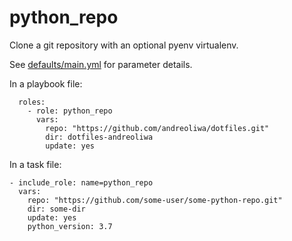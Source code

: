 # python_repo

Clone a git repository with an optional pyenv virtualenv.

See [defaults/main.yml](defaults/main.yml) for parameter details.

In a playbook file:

```
  roles:
    - role: python_repo
      vars:
        repo: "https://github.com/andreoliwa/dotfiles.git"
        dir: dotfiles-andreoliwa
        update: yes
```

In a task file:

```
- include_role: name=python_repo
  vars:
    repo: "https://github.com/some-user/some-python-repo.git"
    dir: some-dir
    update: yes
    python_version: 3.7
```
